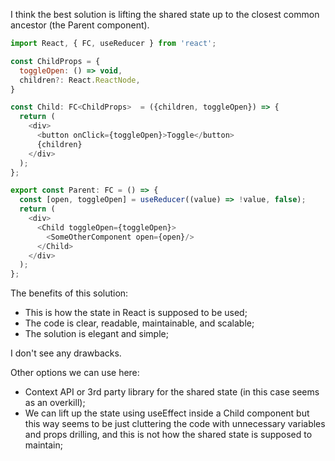 I think the best solution is lifting the shared state up to the closest common ancestor (the Parent component).

```js
import React, { FC, useReducer } from 'react';

const ChildProps = {
  toggleOpen: () => void, 
  children?: React.ReactNode,
}

const Child: FC<ChildProps>  = ({children, toggleOpen}) => {
  return (
    <div>
      <button onClick={toggleOpen}>Toggle</button>
      {children}
    </div>
  );
};

export const Parent: FC = () => {
  const [open, toggleOpen] = useReducer((value) => !value, false);
  return (
    <div>
      <Child toggleOpen={toggleOpen}>
        <SomeOtherComponent open={open}/>
      </Child>
    </div>
  );
};
```

The benefits of this solution:
- This is how the state in React is supposed to be used;
- The code is clear, readable, maintainable, and scalable;
- The solution is elegant and simple;

I don't see any drawbacks.

Other options we can use here:

- Context API or 3rd party library for the shared state (in this case seems as an overkill);
- We can lift up the state using useEffect inside a Child component but this way seems to be just cluttering the code with unnecessary variables and props drilling, and this is not how the shared state is supposed to maintain;